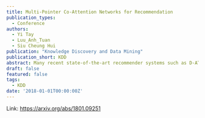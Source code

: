 ```yaml
---
title: Multi-Pointer Co-Attention Networks for Recommendation
publication_types:
  - Conference
authors:
  - Yi Tay
  - Luu_Anh_Tuan
  - Siu Cheung Hui
publication: "Knowledge Discovery and Data Mining"
publication_short: KDD
abstract: Many recent state-of-the-art recommender systems such as D-ATT, TransNet and DeepCoNN exploit reviews for representation learning. This paper proposes a new neural architecture for recommendation with reviews. Our model operates on a multi-hierarchical paradigm and is based on the intuition that not all reviews are created equal, i.e., only a select few are important. The importance, however, should be dynamically inferred depending on the current target. To this end, we propose a review-by-review pointer-based learning scheme that extracts important reviews, subsequently matching them in a word-by-word fashion. This enables not only the most informative reviews to be utilized for prediction but also a deeper word-level interaction. Our pointer-based method operates with a novel gumbel-softmax based pointer mechanism that enables the incorporation of discrete vectors within differentiable neural architectures. Our pointer mechanism is co-attentive in nature, learning pointers which are co-dependent on user-item relationships. Finally, we propose a multi-pointer learning scheme that learns to combine multiple views of interactions between user and item. Overall, we demonstrate the effectiveness of our proposed model via extensive experiments on \textbf{24} benchmark datasets from Amazon and Yelp. Empirical results show that our approach significantly outperforms existing state-of-the-art, with up to 19% and 71% relative improvement when compared to TransNet and DeepCoNN respectively. We study the behavior of our multi-pointer learning mechanism, shedding light on evidence aggregation patterns in review-based recommender systems.
draft: false
featured: false
tags:
  - KDD
date: '2018-01-01T00:00:00Z'
---
```

Link: https://arxiv.org/abs/1801.09251